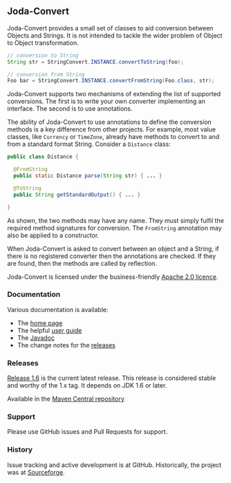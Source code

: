 Joda-Convert
------------

Joda-Convert provides a small set of classes to aid conversion between Objects and Strings.
It is not intended to tackle the wider problem of Object to Object transformation.

```java
// conversion to String
String str = StringConvert.INSTANCE.convertToString(foo);

// conversion from String
Foo bar = StringConvert.INSTANCE.convertFromString(Foo.class, str);
```

Joda-Convert supports two mechanisms of extending the list of supported conversions.
The first is to write your own converter implementing an interface.
The second is to use annotations.

The ability of Joda-Convert to use annotations to define the conversion methods is a key difference from other projects.
For example, most value classes, like <code>Currency</code> or <code>TimeZone</code>, already have methods
to convert to and from a standard format String.
Consider a <code>Distance</code> class:

```java
public class Distance {

  @FromString
  public static Distance parse(String str) { ... }

  @ToString
  public String getStandardOutput() { ... }

}
```

As shown, the two methods may have any name. They must simply fulfil the required method signatures for conversion.
The <code>FromString</code> annotation may also be applied to a constructor.

When Joda-Convert is asked to convert between an object and a String, if there is no registered converter
then the annotations are checked. If they are found, then the methods are called by reflection.

Joda-Convert is licensed under the business-friendly [Apache 2.0 licence](http://www.joda.org/joda-convert/license.html).


### Documentation
Various documentation is available:

* The [home page](http://www.joda.org/joda-convert/)
* The helpful [user guide](http://www.joda.org/joda-convert/userguide.html)
* The [Javadoc](http://www.joda.org/joda-convert/apidocs/index.html)
* The change notes for the [releases](http://www.joda.org/joda-convert/changes-report.html)


### Releases
[Release 1.6](http://www.joda.org/joda-convert/download.html) is the current latest release.
This release is considered stable and worthy of the 1.x tag.
It depends on JDK 1.6 or later.

Available in the [Maven Central repository](http://search.maven.org/#artifactdetails|org.joda|joda-convert|1.6|jar)


### Support
Please use GitHub issues and Pull Requests for support.


### History
Issue tracking and active development is at GitHub.
Historically, the project was at [Sourceforge](https://sourceforge.net/projects/joda-convert/).
